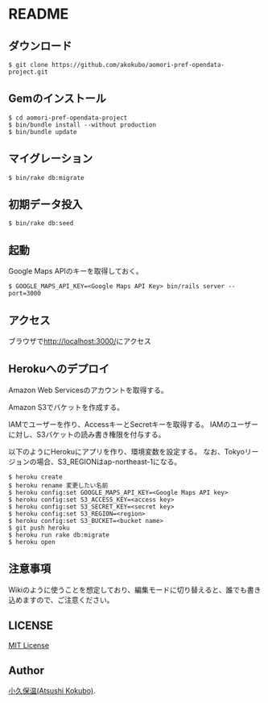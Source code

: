 README
======

ダウンロード
-----------
```
$ git clone https://github.com/akokubo/aomori-pref-opendata-project.git
```

Gemのインストール
----------------
```
$ cd aomori-pref-opendata-project
$ bin/bundle install --without production
$ bin/bundle update
```

マイグレーション
---------------
```
$ bin/rake db:migrate
```

初期データ投入
-------------
```
$ bin/rake db:seed
```

起動
----
Google Maps APIのキーを取得しておく。

```
$ GOOGLE_MAPS_API_KEY=<Google Maps API Key> bin/rails server --port=3000
```

アクセス
--------
ブラウザで[http://localhost:3000/](http://localhost:3000/)にアクセス

Herokuへのデプロイ
-----------------
Amazon Web Servicesのアカウントを取得する。

Amazon S3でバケットを作成する。

IAMでユーザーを作り、AccessキーとSecretキーを取得する。
IAMのユーザーに対し、S3バケットの読み書き権限を付与する。

以下のようにHerokuにアプリを作り、環境変数を設定する。
なお、Tokyoリージョンの場合、S3_REGIONはap-northeast-1になる。

```
$ heroku create
$ heroku rename 変更したい名前
$ heroku config:set GOOGLE_MAPS_API_KEY=<Google Maps API key>
$ heroku config:set S3_ACCESS_KEY=<access key>
$ heroku config:set S3_SECRET_KEY=<secret key>
$ heroku config:set S3_REGION=<region>
$ heroku config:set S3_BUCKET=<bucket name>
$ git push heroku
$ heroku run rake db:migrate
$ heroku open
```

注意事項
-------
Wikiのように使うことを想定しており、編集モードに切り替えると、誰でも書き込めますので、ご注意ください。

LICENSE
-------
[MIT License](LICENSE)


Author
------
[小久保温(Atsushi Kokubo)](https://akokubo.github.io/).
